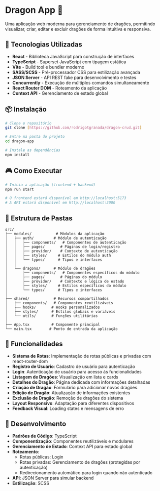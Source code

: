 # Dragon App 🐉

Uma aplicação web moderna para gerenciamento de dragões, permitindo visualizar, criar, editar e excluir dragões de forma intuitiva e responsiva.

## 🚀 Tecnologias Utilizadas

- **React** - Biblioteca JavaScript para construção de interfaces
- **TypeScript** - Superset JavaScript com tipagem estática
- **Vite** - Build tool e bundler moderno
- **SASS/SCSS** - Pré-processador CSS para estilização avançada
- **JSON Server** - API REST fake para desenvolvimento e testes
- **Concurrently** - Execução de múltiplos comandos simultaneamente
- **React Router DOM** - Roteamento da aplicação
- **Context API** - Gerenciamento de estado global

## 📦 Instalação

```bash
# Clone o repositório
git clone [https://github.com/rodrigotgranada/dragon-crud.git]

# Entre na pasta do projeto
cd dragon-app

# Instale as dependências
npm install
```

## 🎮 Como Executar

```bash
# Inicia a aplicação (frontend + backend)
npm run start

# O frontend estará disponível em http://localhost:5173
# A API estará disponível em http://localhost:3000
```

## 📁 Estrutura de Pastas

```
src/
├── modules/           # Módulos da aplicação
│   ├── auth/         # Módulo de autenticação
│   │   ├── components/   # Componentes de autenticação
│   │   ├── pages/       # Páginas de login/registro
│   │   ├── provider/    # Contexto de autenticação
│   │   ├── styles/     # Estilos do módulo auth
│   │   └── types/      # Tipos e interfaces
│   │
│   └── dragons/      # Módulo de dragões
│       ├── components/   # Componentes específicos do módulo
│       ├── pages/       # Páginas do módulo
│       ├── provider/    # Contexto e lógica de estado
│       ├── styles/     # Estilos específicos do módulo
│       └── types/      # Tipos e interfaces
│
├── shared/           # Recursos compartilhados
│   ├── components/   # Componentes reutilizáveis
│   ├── hooks/       # Hooks personalizados
│   ├── styles/      # Estilos globais e variáveis
│   └── utils/       # Funções utilitárias
│
├── App.tsx          # Componente principal
└── main.tsx        # Ponto de entrada da aplicação
```

## 🔄 Funcionalidades

- **Sistema de Rotas**: Implementação de rotas públicas e privadas com react-router-dom
- **Registro de Usuário**: Cadastro de usuário para autenticação
- **Login**: Autenticação de usuário para acesso às funcionalidades
- **Listagem de Dragões**: Visualização em lista e cards
- **Detalhes do Dragão**: Página dedicada com informações detalhadas
- **Criação de Dragão**: Formulário para adicionar novos dragões
- **Edição de Dragão**: Atualização de informações existentes
- **Exclusão de Dragão**: Remoção de dragões do sistema
- **Layout Responsivo**: Adaptação para diferentes dispositivos
- **Feedback Visual**: Loading states e mensagens de erro

## 🧪 Desenvolvimento

- **Padrões de Código**: TypeScript
- **Componentização**: Componentes reutilizáveis e modulares
- **Gerenciamento de Estado**: Context API para estado global
- **Roteamento**: 
  - Rotas públicas: Login
  - Rotas privadas: Gerenciamento de dragões (protegidas por autenticação)
  - Redirecionamento automático para login quando não autenticado
- **API**: JSON Server para simular backend
- **Estilização**: SCSS 

